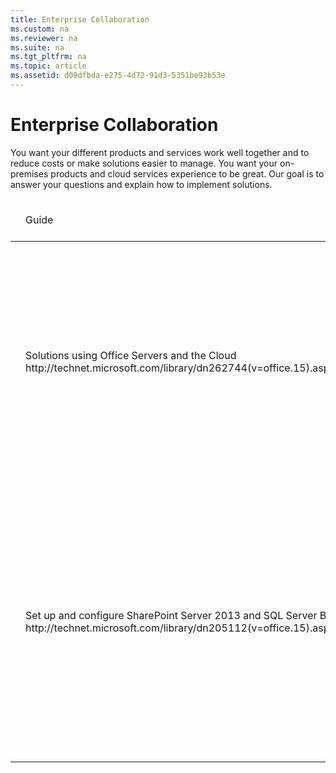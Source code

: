 ```yaml
---
title: Enterprise Collaboration
ms.custom: na
ms.reviewer: na
ms.suite: na
ms.tgt_pltfrm: na
ms.topic: article
ms.assetid: d09dfbda-e275-4d72-91d3-5351be93b53e
---
```

# Enterprise Collaboration
<?xml version="1.0" encoding="utf-8"?>
<developerConceptualDocument xmlns="http://ddue.schemas.microsoft.com/authoring/2003/5" xmlns:xlink="http://www.w3.org/1999/xlink" xmlns:xsi="http://www.w3.org/2001/XMLSchema-instance" xsi:schemaLocation="http://ddue.schemas.microsoft.com/authoring/2003/5 http://clixdevr3.blob.core.windows.net/ddueschema/developer.xsd">
  <introduction>
    <para>You want your different products and services work well together and to reduce costs or make solutions easier to manage. You want your on-premises products and cloud services experience to be great. Our goal is to answer your questions and explain how to implement solutions.</para>
  </introduction>
  <section expanded="true">
    <title>Enterprise Collaboration</title>
    <content>
      <table xmlns:caps="http://schemas.microsoft.com/build/caps/2013/11">
        <thead>
          <tr>
            <TD>
              <mediaLink>
                <image xlink:href="de8608c5-131b-42a4-aa68-33da69dae117" />
              </mediaLink>
              <para />
            </TD>
            <TD>
              <para>Guide</para>
            </TD>
            <TD>
              <para>How can this guide help you?</para>
            </TD>
          </tr>
        </thead>
        <tbody>
          <tr>
            <TD>
              <para />
            </TD>
            <TD>
              <para>
                <externalLink>
                  <linkText>Solutions using Office Servers and the Cloud</linkText>
                  <linkUri>http://technet.microsoft.com/library/dn262744(v=office.15).aspx</linkUri>
                </externalLink>
              </para>
            </TD>
            <TD>
              <para>This solutions content highlights SharePoint Server 2013, Exchange Server 2013, and Lync Server 2013, in addition to solutions for Microsoft Azure and Office 365.</para>
            </TD>
          </tr>
          <tr>
            <TD>
              <para />
            </TD>
            <TD>
              <para>
                <externalLink>
                  <linkText>Set up and configure SharePoint Server 2013 and SQL Server BI</linkText>
                  <linkUri>http://technet.microsoft.com/library/dn205112(v=office.15).aspx</linkUri>
                </externalLink>
              </para>
            </TD>
            <TD>
              <para>This article steps you through the process of creating a SharePoint Server 2013 Business Intelligence Center and integrating it with the various SQL Server Business Intelligence tools and SharePoint BI services.</para>
            </TD>
          </tr>
        </tbody>
      </table>
    </content>
  </section>
  <relatedTopics />
</developerConceptualDocument>